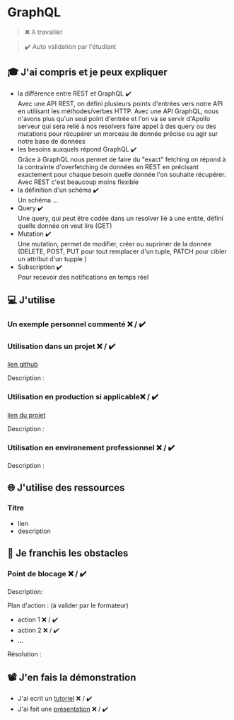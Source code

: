 # GraphQL

> ❌ A travailler

> ✔️ Auto validation par l'étudiant

## 🎓 J'ai compris et je peux expliquer

- la différence entre REST et GraphQL ✔️ <br/>
  Avec une API REST, on défini plusieurs points d'entrées vers notre API en utilisant les méthodes/verbes HTTP.
  Avec une API GraphQL, nous n'avons plus qu'un seul point d'entrée et l'on va se servir d'Apollo serveur qui sera relié à nos resolvers faire appel à des query ou des mutations pour récupérer un morceau de donnée précise ou agir sur notre base de données
  <br/>
- les besoins auxquels répond GraphQL ✔️ <br/>
  Grâce à GraphQL nous permet de faire du "exact" fetching on répond à la contrainte d'overfetching de données en REST en précisant exactement pour chaque besoin quelle donnée l'on souhaite récupérer.
  Avec REST c'est beaucoup moins flexible
  <br/>
- la définition d'un schéma ✔️ <br/>
  Un schéma ...
  <br/>
- Query ✔️ <br/>
  Une query, qui peut être codée dans un resolver lié à une entité, défini quelle donnée on veut lire (GET)
  <br/>
- Mutation ✔️ <br/>
  Une mutation, permet de modifier, créer ou suprimer de la donnée (DELETE, POST, PUT pour tout remplacer d'un tuple, PATCH pour cibler un attribut d'un tupple )
  <br/>
- Subscription ✔️<br/>
  Pour recevoir des notifications en temps réel
  <br/>

## 💻 J'utilise

### Un exemple personnel commenté ❌ / ✔️

### Utilisation dans un projet ❌ / ✔️

[lien github](...)

Description :

### Utilisation en production si applicable❌ / ✔️

[lien du projet](...)

Description :

### Utilisation en environement professionnel ❌ / ✔️

Description :

## 🌐 J'utilise des ressources

### Titre

- lien
- description

## 🚧 Je franchis les obstacles

### Point de blocage ❌ / ✔️

Description:

Plan d'action : (à valider par le formateur)

- action 1 ❌ / ✔️
- action 2 ❌ / ✔️
- ...

Résolution :

## 📽️ J'en fais la démonstration

- J'ai ecrit un [tutoriel](...) ❌ / ✔️
- J'ai fait une [présentation](...) ❌ / ✔️
